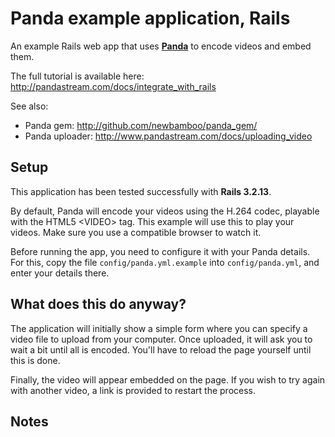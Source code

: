 Panda example application, Rails
=================================

An example Rails web app that uses [**Panda**](http://pandastream.com) to encode videos and embed them.

The full tutorial is available here: <http://pandastream.com/docs/integrate_with_rails>

See also:

* Panda gem: <http://github.com/newbamboo/panda_gem/>
* Panda uploader: <http://www.pandastream.com/docs/uploading_video>


Setup
-----

This application has been tested successfully with **Rails 3.2.13**.

By default, Panda will encode your videos using the H.264 codec, playable with the HTML5 &lt;VIDEO&gt; tag. This example will use this to play your videos. Make sure you use a compatible browser to watch it.

Before running the app, you need to configure it with your Panda details. For this, copy the file `config/panda.yml.example` into `config/panda.yml`, and enter your details there.


What does this do anyway?
-------------------------

The application will initially show a simple form where you can specify a video file to upload from your computer. Once uploaded, it will ask you to wait a bit until all is encoded. You'll have to reload the page yourself until this is done.

Finally, the video will appear embedded on the page. If you wish to try again with another video, a link is provided to restart the process.


Notes
-----